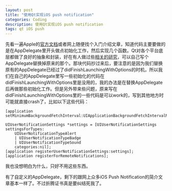 ```yaml
---
layout: post
title: "使用Qt实现iOS push notification"
categories: Coding
description: 使用Qt实现iOS push notification
tags: qt iOS push
---
```

先看一遍Apple的[官方文档](https://developer.apple.com/library/ios/documentation/NetworkingInternet/Conceptual/RemoteNotificationsPG/Introduction.html)或者网上随便找个入门介绍文章，知道代码主要要做的是在AppDelegate里开头做点初始化工作，然后实现几个函数。Qt对各个平台底层都做了良好的抽象和封装，好在有人做过些[相关的研究](https://github.com/colede/qt-app-delegate)，可以自己写个AppDelegate替换掉原来的那个。那块代码抄过来后，要注意的是因为我们替换原有的AppDelegate已经过了didFinishLaunchingWithOptions的时机，所以我们在自己的AppDelegate里写一些初始化的代码在didFinishLaunchingWithOptions里是没用的，我的办法是在替换AppDelegate后再做那些初始化工作。但是另外带来些问题，原来写在didFinishLaunchingWithOptions里的一些代码是可以work的，写到其他地方时可能就直接crash了，比如以下这些代码：

```objc
[application setMinimumBackgroundFetchInterval:UIApplicationBackgroundFetchIntervalMinimum];

UIUserNotificationSettings *settings = [UIUserNotificationSettings settingsForTypes:
    UIUserNotificationTypeAlert
    | UIUserNotificationTypeBadge
    | UIUserNotificationTypeSound
    categories:nil];
[application registerUserNotificationSettings:settings];
[application registerForRemoteNotifications];
```

我也没想明白为什么，只好不用这些东西。

有了自定义的AppDelegate，剩下的跟网上众多iOS Push Notification的简介文章基本一样了。不过折腾证书真是要纠结死我了。
